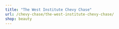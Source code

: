 ```yaml
---
title: "The West Institute Chevy Chase"
url: /chevy-chase/the-west-institute-chevy-chase/
shop: beauty
---
```


